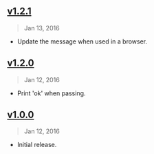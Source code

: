 ## [v1.2.1]
> Jan 13, 2016

- Update the message when used in a browser.

[v1.2.1]: https://github.com/rstacruz/tape-eslint/compare/v1.2.0...v1.2.1

## [v1.2.0]
> Jan 12, 2016

- Print 'ok' when passing.

[v1.2.0]: https://github.com/rstacruz/tape-eslint/compare/v1.0.0...v1.2.0

## [v1.0.0]
> Jan 12, 2016

- Initial release.

[v1.0.0]: https://github.com/rstacruz/tape-eslint/tree/v1.0.0
